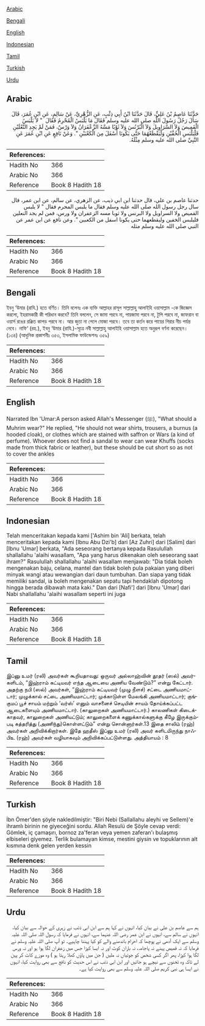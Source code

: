 [Arabic](#arabic)

[Bengali](#bengali)

[English](#english)

[Indonesian](#indonesian)

[Tamil](#tamil)

[Turkish](#turkish)

[Urdu](#urdu)

## Arabic


<div dir="rtl" lang="ar" style={{fontSize:'larger',backgroundColor:'#f8f9fa',padding:20}}>
حَدَّثَنَا عَاصِمُ بْنُ عَلِيٍّ، قَالَ حَدَّثَنَا ابْنُ أَبِي ذِئْبٍ، عَنِ الزُّهْرِيِّ، عَنْ سَالِمٍ، عَنِ ابْنِ عُمَرَ، قَالَ سَأَلَ رَجُلٌ رَسُولَ اللَّهِ صلى الله عليه وسلم فَقَالَ مَا يَلْبَسُ الْمُحْرِمُ فَقَالَ ‏ "‏ لاَ يَلْبَسُ الْقَمِيصَ وَلاَ السَّرَاوِيلَ وَلاَ الْبُرْنُسَ وَلاَ ثَوْبًا مَسَّهُ الزَّعْفَرَانُ وَلاَ وَرْسٌ، فَمَنْ لَمْ يَجِدِ النَّعْلَيْنِ فَلْيَلْبَسِ الْخُفَّيْنِ وَلْيَقْطَعْهُمَا حَتَّى يَكُونَا أَسْفَلَ مِنَ الْكَعْبَيْنِ ‏"‏‏.‏ وَعَنْ نَافِعٍ عَنِ ابْنِ عُمَرَ عَنِ النَّبِيِّ صلى الله عليه وسلم مِثْلَهُ‏.‏
</div>
<div style={{backgroundColor:'#f8f9fa',padding:20, marginBottom: 10}}><table> <thead> <tr> <th>References:</th> <th></th> </tr> </thead> <tbody><tr><td>Hadith No</td><td>366</td></tr><tr><td>Arabic No</td><td>366</td></tr><tr><td>Reference</td><td>Book 8 Hadith 18</td></tr></tbody></table></div>


<div dir="rtl" lang="ar" style={{fontSize:'larger',backgroundColor:'#f8f9fa',padding:20}}>
حدثنا عاصم بن علي، قال حدثنا ابن ابي ذيب، عن الزهري، عن سالم، عن ابن عمر، قال سال رجل رسول الله صلى الله عليه وسلم فقال ما يلبس المحرم فقال " لا يلبس القميص ولا السراويل ولا البرنس ولا ثوبا مسه الزعفران ولا ورس، فمن لم يجد النعلين فليلبس الخفين وليقطعهما حتى يكونا اسفل من الكعبين ". وعن نافع عن ابن عمر عن النبي صلى الله عليه وسلم مثله
</div>
<div style={{backgroundColor:'#f8f9fa',padding:20, marginBottom: 10}}><table> <thead> <tr> <th>References:</th> <th></th> </tr> </thead> <tbody><tr><td>Hadith No</td><td>366</td></tr><tr><td>Arabic No</td><td>366</td></tr><tr><td>Reference</td><td>Book 8 Hadith 18</td></tr></tbody></table></div>

## Bengali


<div dir="ltr" lang="bn" style={{fontSize:'larger',backgroundColor:'#f8f9fa',padding:20}}>
ইবনু ‘উমার (রাযি.) হতে বর্ণিত। তিনি বলেনঃ এক ব্যক্তি আল্লাহর রাসূল সাল্লাল্লাহু আলাইহি ওয়াসাল্লাম -কে জিজ্ঞেস করলো, ইহরামকারী কী পরিধান করবে? তিনি বললেন, সে জামা পরবে না, পায়জামা পরবে না, টুপি পরবে না, জাফরান বা ওয়ার্স রঙের রঞ্জিত কাপড় পরবে না। আর জুতা না পেলে মোজা পরবে। তবে তা কর্তন করে পায়ের গিরার নীচ পর্যন্ত নেবে। নাফি‘ (রহ.), ইবনু ‘উমার (রাযি.)-সূত্রে নবী সাল্লাল্লাহু আলাইহি ওয়াসাল্লাম হতে অনুরূপ বর্ণনা করেছেন। (১৩৪) (আধুনিক প্রকাশনীঃ ৩৫৩, ইসলামিক ফাউন্ডেশনঃ ৩৫৯)
</div>
<div style={{backgroundColor:'#f8f9fa',padding:20, marginBottom: 10}}><table> <thead> <tr> <th>References:</th> <th></th> </tr> </thead> <tbody><tr><td>Hadith No</td><td>366</td></tr><tr><td>Arabic No</td><td>366</td></tr><tr><td>Reference</td><td>Book 8 Hadith 18</td></tr></tbody></table></div>

## English


<div dir="ltr" lang="en" style={{fontSize:'larger',backgroundColor:'#f8f9fa',padding:20}}>
Narrated Ibn 'Umar:A person asked Allah's Messenger (ﷺ), "What should a Muhrim wear?" He replied, "He should not wear shirts, trousers, a burnus (a hooded cloak), or clothes which are stained with saffron or Wars (a kind of perfume). Whoever does not find a sandal to wear can wear Khuffs (socks made from thick fabric or leather), but these should be cut short so as not to cover the ankles
</div>
<div style={{backgroundColor:'#f8f9fa',padding:20, marginBottom: 10}}><table> <thead> <tr> <th>References:</th> <th></th> </tr> </thead> <tbody><tr><td>Hadith No</td><td>366</td></tr><tr><td>Arabic No</td><td>366</td></tr><tr><td>Reference</td><td>Book 8 Hadith 18</td></tr></tbody></table></div>

## Indonesian


<div dir="ltr" lang="id" style={{fontSize:'larger',backgroundColor:'#f8f9fa',padding:20}}>
Telah menceritakan kepada kami ['Ashim bin 'Ali] berkata, telah menceritakan kepada kami [Ibnu Abu Dzi'b] dari [Az Zuhri] dari [Salim] dari [Ibnu 'Umar] berkata, "Ada seseorang bertanya kepada Rasulullah shallallahu 'alaihi wasallam, "Apa yang harus dikenakan oleh seseorang saat ihram?" Rasulullah shallallahu 'alaihi wasallam menjawab: "Dia tidak boleh mengenakan baju, celana, mantel dan tidak boleh pula pakaian yang diberi minyak wangi atau wewangian dari daun tumbuhan. Dan siapa yang tidak memiliki sandal, ia boleh mengenakan sepatu tapi hendaklah dipotong hingga berada dibawah mata kaki." Dan dari [Nafi'] dari [Ibnu 'Umar] dari Nabi shallallahu 'alaihi wasallam seperti ini juga
</div>
<div style={{backgroundColor:'#f8f9fa',padding:20, marginBottom: 10}}><table> <thead> <tr> <th>References:</th> <th></th> </tr> </thead> <tbody><tr><td>Hadith No</td><td>366</td></tr><tr><td>Arabic No</td><td>366</td></tr><tr><td>Reference</td><td>Book 8 Hadith 18</td></tr></tbody></table></div>

## Tamil


<div dir="ltr" lang="ta" style={{fontSize:'larger',backgroundColor:'#f8f9fa',padding:20}}>
இப்னு உமர் (ரலி) அவர்கள் கூறியதாவது: ஒருவர் அல்லாஹ்வின் தூதர் (ஸல்) அவர்களிடம், “இஹ்ராம் கட்டியவர் எந்த ஆடையை அணிய வேண்டும்?” என்று கேட்டார். அதற்கு நபி (ஸல்) அவர்கள், “இஹ்ராம் கட்டியவர் (முழு நீளச்) சட்டை அணியமாட்டார்; முழுக்கால் சட்டை அணியமாட்டார்; முக்காடுள்ள மேலங்கி அணியமாட்டார்; குங்குமப் பூச் சாயம் மற்றும் ‘வர்ஸ்’ எனும் வாசனைச் செடியின் சாயம் தோய்க்கப்பட்ட ஆடைகளையும் அணியமாட்டார். (காலுறைகள் அணியமாட்டார்.) காலணிகள் கிடைக்காதவர், காலுறைகள் அணியட்டும்; காலுறைகளைக் கணுக்கால்களுக்கு கீழே இருக்கும்படி கத்தரித்து (அணிந்து)கொள்ளட்டும்” என்று சொன்னார்கள்.13 இதை சாலிம் (ரஹ்) அவர்கள் அறிவிக்கிறார்கள். இதே ஹதீஸ் இப்னு உமர் (ரலி) அவர் களிடமிருந்து நாஃபிஉ (ரஹ்) அவர்கள் வழியாகவும் அறிவிக்கப்பட்டுள்ளது. அத்தியாயம் : 8
</div>
<div style={{backgroundColor:'#f8f9fa',padding:20, marginBottom: 10}}><table> <thead> <tr> <th>References:</th> <th></th> </tr> </thead> <tbody><tr><td>Hadith No</td><td>366</td></tr><tr><td>Arabic No</td><td>366</td></tr><tr><td>Reference</td><td>Book 8 Hadith 18</td></tr></tbody></table></div>

## Turkish


<div dir="ltr" lang="tr" style={{fontSize:'larger',backgroundColor:'#f8f9fa',padding:20}}>
İbn Ömer'den şöyle nakledilmiştir: "Biri Nebi (Sallallahu aleyhi ve Sellem)'e ihramlı birinin ne giyeceğini sordu. Allah Resulü de Şöyle cevap verdi: Gömlek, iç çamaşırı, bornoz za'feran veya yemen zaferan'ı bulaşmış elbiseleri giyemez. Terlik bulamayan kimse, mestini giysin ve topuklarının alt kısmına denk gelen yerden kessin
</div>
<div style={{backgroundColor:'#f8f9fa',padding:20, marginBottom: 10}}><table> <thead> <tr> <th>References:</th> <th></th> </tr> </thead> <tbody><tr><td>Hadith No</td><td>366</td></tr><tr><td>Arabic No</td><td>366</td></tr><tr><td>Reference</td><td>Book 8 Hadith 18</td></tr></tbody></table></div>

## Urdu


<div dir="rtl" lang="ur" style={{fontSize:'larger',backgroundColor:'#f8f9fa',padding:20}}>
ہم سے عاصم بن علی نے بیان کیا، انہوں نے کہا ہم سے ابن ابی ذئب نے زہری کے حوالہ سے بیان کیا، انہوں نے سالم سے، انہوں نے ابن عمر رضی اللہ عنہما سے، انہوں نے فرمایا کہ رسول اللہ صلی اللہ علیہ وسلم سے ایک آدمی نے پوچھا کہ احرام باندھنے والے کو کیا پہننا چاہیے۔ تو آپ صلی اللہ علیہ وسلم نے فرمایا کہ نہ قمیص پہنے نہ پاجامہ، نہ باران کوٹ اور نہ ایسا کپڑا جس میں زعفران لگا ہوا ہو اور نہ ورس لگا ہوا کپڑا، پھر اگر کسی شخص کو جوتیاں نہ ملیں ( جن میں پاؤں کھلا رہتا ہو ) وہ موزے کاٹ کر پہن لے تاکہ وہ ٹخنوں سے نیچے ہو جائیں اور ابن ابی ذئب نے اس حدیث کو نافع سے بھی روایت کیا، انہوں نے ایسا ہی نبی کریم صلی اللہ علیہ وسلم سے بھی روایت کیا ہے۔
</div>
<div style={{backgroundColor:'#f8f9fa',padding:20, marginBottom: 10}}><table> <thead> <tr> <th>References:</th> <th></th> </tr> </thead> <tbody><tr><td>Hadith No</td><td>366</td></tr><tr><td>Arabic No</td><td>366</td></tr><tr><td>Reference</td><td>Book 8 Hadith 18</td></tr></tbody></table></div>
